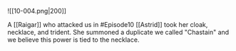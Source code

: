 ![[10-004.png|200]]

A [[Raigar]] who attacked us in #Episode10 [[Astrid]] took her cloak, necklace, and trident. She summoned a duplicate we called "Chastain" and we believe this power is tied to the necklace.